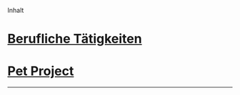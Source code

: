 
Inhalt

# [Berufliche Tätigkeiten](BeruflicheTaetigkeiten.md)

# [Pet Project](PetProject.md)

---